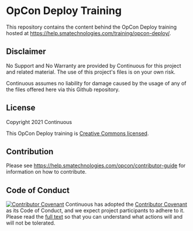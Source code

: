 # OpCon Deploy Training

This repository contains the content behind the OpCon Deploy training hosted at <https://help.smatechnologies.com/training/opcon-deploy/>.

## Disclaimer

No Support and No Warranty are provided by Continuous for this project and related material. The use of this project's files is on your own risk.

Continuous assumes no liability for damage caused by the usage of any of the files offered here via this Github repository.

## License

Copyright 2021 Continuous

This OpCon Deploy training is [Creative Commons licensed](LICENSE).

## Contribution

Please see <https://help.smatechnologies.com/opcon/contributor-guide> for information on how to contribute.

## Code of Conduct

[![Contributor Covenant](https://img.shields.io/badge/Contributor%20Covenant-v2.0%20adopted-ff69b4.svg)](code-of-conduct.md)
Continuous has adopted the [Contributor Covenant](CODE_OF_CONDUCT.md) as its Code of Conduct, and we expect project participants to adhere to it. Please read the [full text](CODE_OF_CONDUCT.md) so that you can understand what actions will and will not be tolerated.
